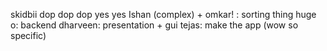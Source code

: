 skidbii dop dop dop yes yes
Ishan (complex) + omkar! : sorting thing
huge o: backend
dharveen: presentation + gui
tejas: make the app (wow so specific)

